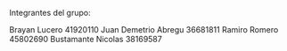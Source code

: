 Integrantes del grupo:

Brayan Lucero 41920110 Juan Demetrio Abregu 36681811 Ramiro Romero 45802690 Bustamante Nicolas 38169587
